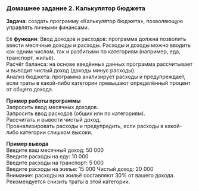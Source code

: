 ### Домашнее задание 2. Калькулятор бюджета

**Задача**: создать программу «Калькулятор бюджета», позволяющую управлять личными финансами. 

Её **функции**:
Ввод доходов и расходов: программа должна позволить ввести месячные доходы и расходы. Расходы и доходы можно вводить как одним числом, так и разбитыми по категориям (например, еда, транспорт, жильё).  
Расчёт баланса: на основе введённых данных программа рассчитывает и выводит чистый доход (доходы минус расходы).  
Анализ бюджета: программа анализирует расходы и предупреждает, если траты в какой-либо категории превышают определённый процент от общего дохода.
 
**Пример работы программы**  
Запросить ввод месячных доходов.  
Запросить ввод расходов (общих или по категориям).  
Рассчитать и вывести чистый доход.  
Проанализировать расходы и предупредить, если расходы в какой-либо категории слишком высоки.
 
**Пример вывода**  
Введите ваш месячный доход: 50 000  
Введите расходы на еду: 10 000  
Введите расходы на транспорт: 5 000  
Введите расходы на жилье: 15 000 
Чистый доход: 20 000  
Внимание: расходы на жильё составляют 30% от вашего дохода. Рекомендуется снизить траты в этой категории.